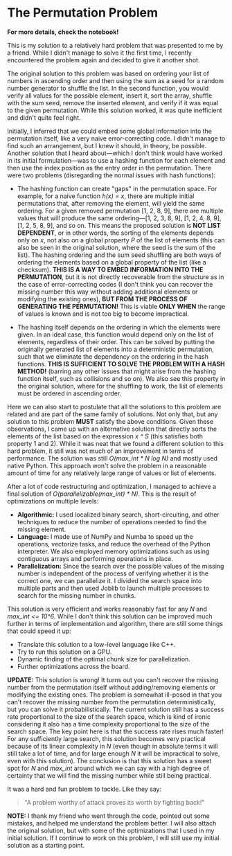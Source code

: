 # The Permutation Problem

**For more details, check the notebook!**

This is my solution to a relatively hard problem that was presented to me by a friend. While I didn't manage to solve it the first time, I recently encountered the problem again and decided to give it another shot.

The original solution to this problem was based on ordering your list of numbers in ascending order and then using the sum as a seed for a random number generator to shuffle the list. In the second function, you would verify all values for the possible element, insert it, sort the array, shuffle with the sum seed, remove the inserted element, and verify if it was equal to the given permutation. While this solution worked, it was quite inefficient and didn't quite feel right.

Initially, I inferred that we could embed some global information into the permutation itself, like a very naive error-correcting code. I didn't manage to find such an arrangement, but I knew it should, in theory, be possible. Another solution that I heard about—which I don't think would have worked in its initial formulation—was to use a hashing function for each element and then use the index position as the entry order in the permutation. There were two problems (disregarding the normal issues with hash functions):

- The hashing function can create "gaps" in the permutation space. For example, for a naive function _h(x) = x_, there are multiple initial permutations that, after removing the element, will yield the same ordering. For a given removed permutation [1, 2, 8, 9], there are multiple values that will produce the same ordering—[1, 2, 3, 8, 9], [1, 2, 4, 8, 9], [1, 2, 5, 8, 9], and so on. This means the proposed solution is **NOT LIST DEPENDENT**, or in other words, the sorting of the elements depends only on _x_, not also on a global property _P_ of the list of elements (this can also be seen in the original solution, where the seed is the sum of the list). The hashing ordering and the sum seed shuffling are both ways of ordering the elements based on a global property of the list (like a checksum). **THIS IS A WAY TO EMBED INFORMATION INTO THE PERMUTATION**, but it is not directly recoverable from the structure as in the case of error-correcting codes (I don't think you can recover the missing number this way without adding additional elements or modifying the existing ones), **BUT FROM THE PROCESS OF GENERATING THE PERMUTATION!** This is viable **ONLY WHEN** the range of values is known and is not too big to become impractical.

- The hashing itself depends on the ordering in which the elements were given. In an ideal case, this function would depend only on the list of elements, regardless of their order. This can be solved by putting the originally generated list of elements into a deterministic permutation, such that we eliminate the dependency on the ordering in the hash functions. **THIS IS SUFFICIENT TO SOLVE THE PROBLEM WITH A HASH METHOD!** (barring any other issues that might arise from the hashing function itself, such as collisions and so on). We also see this property in the original solution, where for the shuffling to work, the list of elements must be ordered in ascending order.

Here we can also start to postulate that all the solutions to this problem are related and are part of the same family of solutions. Not only that, but any solution to this problem **MUST** satisfy the above conditions. Given these observations, I came up with an alternative solution that directly sorts the elements of the list based on the expression _x ^ S_ (this satisfies both property 1 and 2). While it was neat that we found a different solution to this hard problem, it still was not much of an improvement in terms of performance. The solution was still _O(max_int \* N log N)_ and mostly used native Python. This approach won't solve the problem in a reasonable amount of time for any relatively large range of values or list of elements.

After a lot of code restructuring and optimization, I managed to achieve a final solution of _O(parallelizable(max_int) \* N)_. This is the result of optimizations on multiple levels:

- **Algorithmic:** I used localized binary search, short-circuiting, and other techniques to reduce the number of operations needed to find the missing element.
- **Language:** I made use of NumPy and Numba to speed up the operations, vectorize tasks, and reduce the overhead of the Python interpreter. We also employed memory optimizations such as using contiguous arrays and performing operations in place.
- **Parallelization:** Since the search over the possible values of the missing number is independent of the process of verifying whether it is the correct one, we can parallelize it. I divided the search space into multiple parts and then used Joblib to launch multiple processes to search for the missing number in chunks.

This solution is very efficient and works reasonably fast for any _N_ and _max_int <= 10^6_. While I don't think this solution can be improved much further in terms of implementation and algorithm, there are still some things that could speed it up:

- Translate this solution to a low-level language like C++.
- Try to run this solution on a GPU.
- Dynamic finding of the optimal chunk size for parallelization.
- Further optimizations across the board.

**UPDATE:** This solution is wrong! It turns out you can't recover the missing number from the permutation itself without adding/removing elements or modifying the existing ones. The problem is somewhat ill-posed in that you can't recover the missing number from the permutation deterministically, but you can solve it probabilistically. The current solution still has a success rate proportional to the size of the search space, which is kind of ironic considering it also has a time complexity proportional to the size of the search space. The key point here is that the success rate rises much faster! For any sufficiently large search, this solution becomes very practical because of its linear complexity in _N_ (even though in absolute terms it will still take a lot of time, and for large enough _N_ it will be impractical to solve, even with this solution). The conclusion is that this solution has a sweet spot for _N_ and _max_int_ around which we can say with a high degree of certainty that we will find the missing number while still being practical.

It was a hard and fun problem to tackle. Like they say:

> "A problem worthy of attack proves its worth by fighting back!"

**NOTE:** I thank my friend who went through the code, pointed out some mistakes, and helped me understand the problem better. I will also attach the original solution, but with some of the optimizations that I used in my initial solution. If I continue to work on this problem, I will still use my initial solution as a starting point.
